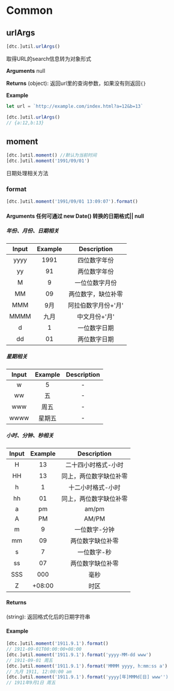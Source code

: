 # Common

## urlArgs

```js
[dtc.]util.urlArgs()
```

取得URL的search信息转为对象形式

**Arguments**
null

**Returns**
(object): 返回url里的查询参数，如果没有则返回`{}`

**Example**
```js
let url = `http://example.com/index.html?a=12&b=13`

[dtc.]util.urlArgs()
// {a:12,b:13}
```
## moment

```js
[dtc.]util.moment() //默认为当前时间
[dtc.]util.moment('1991/09/01')
```

日期处理相关方法

### format

```js
[dtc.]util.moment('1991/09/01 13:09:07').format()
```

#### **Arguments** 任何可通过 new Date() 转换的日期格式|| null
##### 年份、月份、日期相关
Input|Example|Description
:--:|:--:|:--:
yyyy|1991|四位数字年份
yy|91|两位数字年份
M|9|一位位数字月份
MM|09|两位数字，缺位补零
MMM|9月|阿拉伯数字月份+'月'
MMMM|九月|中文月份+'月'
d|1|一位数字日期
dd|01|两位数字日期
##### 星期相关
Input|Example|Description
:--:|:--:|:--:
w|5|-
ww|五|-
www|周五|-
wwww|星期五|-
##### 小时、分钟、秒相关
Input|Example|Description
:--:|:--:|:--:
H|13|二十四小时格式-小时
HH|13|同上，两位数字缺位补零
h|1|十二小时格式-小时
hh|01|同上，两位数字缺位补零
a|pm|am/pm
A|PM|AM/PM
m|9|一位数字-分钟
mm|09|两位数字缺位补零
s|7|一位数字-秒
ss|07|两位数字缺位补零
SSS|000|毫秒
Z|+08:00|时区

#### **Returns**
(string): 返回格式化后的日期字符串

#### **Example**
```js
[dtc.]util.moment('1911.9.1').format()
// 1911-09-01T00:00:00+08:00
[dtc.]util.moment('1911.9.1').format('yyyy-MM-dd www')
// 1911-09-01 周五
[dtc.]util.moment('1911.9.1').format('MMMM yyyy, h:mm:ss a')
// 九月 1911, 12:00:00 am
[dtc.]util.moment('1911.9.1').format('yyyy[年]MMMd[日] www'')
// 1911年9月1日 周五
```
